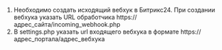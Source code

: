 1. Необходимо создать исходящий вебхук в Битрикс24. При создании вебхука указать URL обработчика https://адрес_сайта/incoming_webhook.php
2. В settings.php указать url входящего вебхука в формате https://адрес_портала/адрес_вебхука
